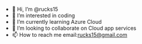 - 👋 Hi, I’m @rucks15
- 👀 I’m interested in coding
- 🌱 I’m currently learning Azure Cloud
- 💞️ I’m looking to collaborate on Cloud app services
- 📫 How to reach me email:rucks15@gmail.com

<!---
rucks15/rucks15 is a ✨ special ✨ repository because its `README.md` (this file) appears on your GitHub profile.
You can click the Preview link to take a look at your changes.
--->

